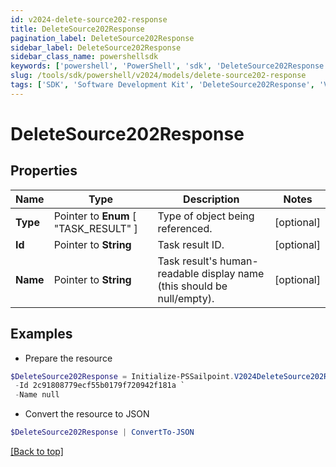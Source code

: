 ```yaml
---
id: v2024-delete-source202-response
title: DeleteSource202Response
pagination_label: DeleteSource202Response
sidebar_label: DeleteSource202Response
sidebar_class_name: powershellsdk
keywords: ['powershell', 'PowerShell', 'sdk', 'DeleteSource202Response', 'V2024DeleteSource202Response'] 
slug: /tools/sdk/powershell/v2024/models/delete-source202-response
tags: ['SDK', 'Software Development Kit', 'DeleteSource202Response', 'V2024DeleteSource202Response']
---
```



# DeleteSource202Response

## Properties

Name | Type | Description | Notes
------------ | ------------- | ------------- | -------------
**Type** |  Pointer to  **Enum** [  "TASK_RESULT" ] | Type of object being referenced. | [optional] 
**Id** |  Pointer to **String** | Task result ID. | [optional] 
**Name** |  Pointer to **String** | Task result's human-readable display name (this should be null/empty). | [optional] 

## Examples

- Prepare the resource
```powershell
$DeleteSource202Response = Initialize-PSSailpoint.V2024DeleteSource202Response  -Type TASK_RESULT `
 -Id 2c91808779ecf55b0179f720942f181a `
 -Name null
```

- Convert the resource to JSON
```powershell
$DeleteSource202Response | ConvertTo-JSON
```


[[Back to top]](#) 

